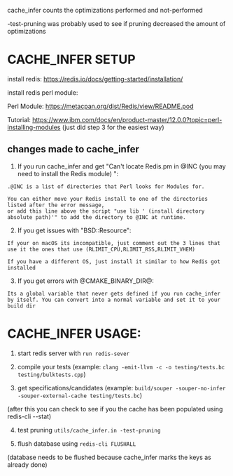 cache_infer counts the optimizations performed and not-performed

-test-pruning was probably used to see if pruning decreased the amount of optimizations

# CACHE_INFER SETUP

install redis: https://redis.io/docs/getting-started/installation/

install redis perl module:

  Perl Module: https://metacpan.org/dist/Redis/view/README.pod

  Tutorial: https://www.ibm.com/docs/en/product-master/12.0.0?topic=perl-installing-modules (just did step 3 for the easiest way)

## changes made to cache_infer
  1. If you run cache_infer and get "Can't locate Redis.pm in @INC (you may need to install the Redis module) ":

    .@INC is a list of directories that Perl looks for Modules for.

    You can either move your Redis install to one of the directories listed after the error message, 
    or add this line above the script "use lib ' (install directory absolute path)'" to add the directory to @INC at runtime.

  2. If you get issues with "BSD::Resource":

    If your on macOS its incompatible, just comment out the 3 lines that use it the ones that use (RLIMIT_CPU,RLIMIT_RSS,RLIMIT_VHEM)

    If you have a different OS, just install it similar to how Redis got installed

  3. If you get errors with @CMAKE_BINARY_DIR@:

    Its a global variable that never gets defined if you run cache_infer by itself. You can convert into a normal variable and set it to your build dir


# CACHE_INFER USAGE:

1. start redis server with `run redis-sever`

2. compile your tests (example: `clang -emit-llvm -c -o testing/tests.bc testing/bulktests.cpp`)

3. get specifications/candidates (example: `build/souper -souper-no-infer -souper-external-cache testing/tests.bc`)

  (after this you can check to see if you the cache has been populated using redis-cli --stat)

4. test pruning `utils/cache_infer.in -test-pruning`

5. flush database using `redis-cli FLUSHALL`

  (database needs to be flushed because cache_infer marks the keys as already done)